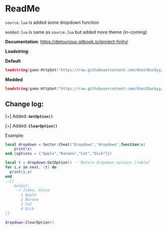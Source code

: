# ReadMe
`source.lua` is added some dropdown function

`modded.lua` is same as `source.lua` but added more theme (in-coming)

**Documentation**: https://detourious.gitbook.io/project-finity/

**Loadstring**:

**Default**
```lua
loadstring(game:HttpGet("https://raw.githubusercontent.com/GhostDuckyy/Ui-Librarys/main/Project%20%20Finity/source.lua", true))();
```
**Modded**
```lua
loadstring(game:HttpGet("https://raw.githubusercontent.com/GhostDuckyy/Ui-Librarys/main/Project%20%20Finity/modded.lua", true))();
```

## Change log:
[+] Added: **`GetOption()`**

[+] Added: **`ClearOption()`**

Example:
```lua
local dropdown = Sector:Cheat("Dropdown","dropdown",function(x)
    print(x)
end,{options = {"Apple","Banana","Cat","Dick"}})

local t = dropdown:GetOption() -- Return dropdown options [table]
for i,v in next, (t) do
  print(i,v)
end
--[[
    Output:
     -> Index, Value
       1 Apple
       2 Banana
       3 Cat
       4 Dick
]]

dropdown:ClearOption()
```

